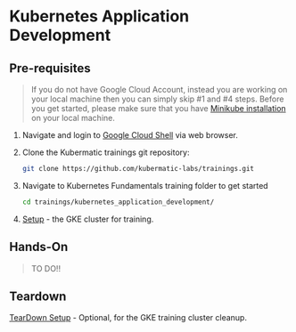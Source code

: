 # Kubernetes Application Development

## Pre-requisites

> If you do not have Google Cloud Account, instead you are working on your local machine then you can simply skip #1 and #4 steps. Before you get started, please make sure that you have [Minikube installation](https://minikube.sigs.k8s.io/docs/start/) on your local machine.

1. Navigate and login to [Google Cloud Shell](https://ssh.cloud.google.com) via web browser.

2. Clone the Kubermatic trainings git repository:

   ```bash
   git clone https://github.com/kubermatic-labs/trainings.git
   ```

3. Navigate to Kubernetes Fundamentals training folder to get started

   ```bash
   cd trainings/kubernetes_application_development/
   ```

4. [Setup](00_setup/README.md) - the GKE cluster for training.

## Hands-On

> TO DO!!

## Teardown

[TearDown Setup](99_teardown/README.md) - Optional, for the GKE training cluster cleanup.
